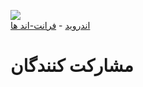 <img src="https://github.com/nimafanniasl/FreeSoftwareAlts/raw/main/screenshots/README_Image.png"><br>
[اندروید](Android.md) - [فرانت-اند ها](Front-ends.md)

# مشارکت کنندگان
<!-- readme: contributors -start -->
<!-- readme: contributors -end -->
